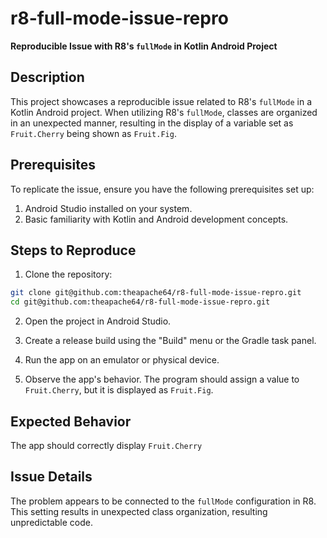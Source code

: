 # r8-full-mode-issue-repro

**Reproducible Issue with R8's `fullMode` in Kotlin Android Project**



## Description

This project showcases a reproducible issue related to R8's `fullMode` in a Kotlin Android project. When utilizing R8's `fullMode`, classes are organized in an unexpected manner, resulting in the display of a variable set as `Fruit.Cherry` being shown as `Fruit.Fig`.

## Prerequisites

To replicate the issue, ensure you have the following prerequisites set up:

1. Android Studio installed on your system.
2. Basic familiarity with Kotlin and Android development concepts.

## Steps to Reproduce

1. Clone the repository:

```bash
git clone git@github.com:theapache64/r8-full-mode-issue-repro.git
cd git@github.com:theapache64/r8-full-mode-issue-repro.git
```

2. Open the project in Android Studio.

3. Create a release build using the "Build" menu or the Gradle task panel.

4. Run the app on an emulator or physical device.

5. Observe the app's behavior. The program should assign a value to `Fruit.Cherry`, but it is displayed as `Fruit.Fig`.

## Expected Behavior

The app should correctly display `Fruit.Cherry`

## Issue Details

The problem appears to be connected to the `fullMode` configuration in R8. This setting results in unexpected class organization, resulting unpredictable code.
